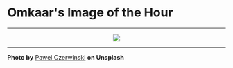 # Omkaar's Image of the Hour

---

<div align="center">

<a href="https://unsplash.com/photos/soft-curved-lines-on-a-beige-background-RpSROCi8iJ8">
  <img src="https://images.unsplash.com/photo-1746132730694-92a72b5dc843?crop=entropy&cs=tinysrgb&fit=max&fm=jpg&ixid=M3w3NjA2Nzh8MHwxfHJhbmRvbXx8fHx8fHx8fDE3NTEwMTEyMDB8&ixlib=rb-4.1.0&q=80&w=1080" style="max-width:100%; height:auto;">
</a>



</div>

---

**Photo by** [Pawel Czerwinski](https://unsplash.com/@pawel_czerwinski) **on Unsplash**
